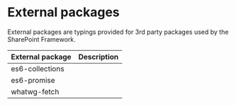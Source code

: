 # External packages

External packages are typings provided for 3rd party packages used by the SharePoint Framework.

External package | Description
-----------------|------------
es6-collections  |
es6-promise      |
whatwg-fetch     |
